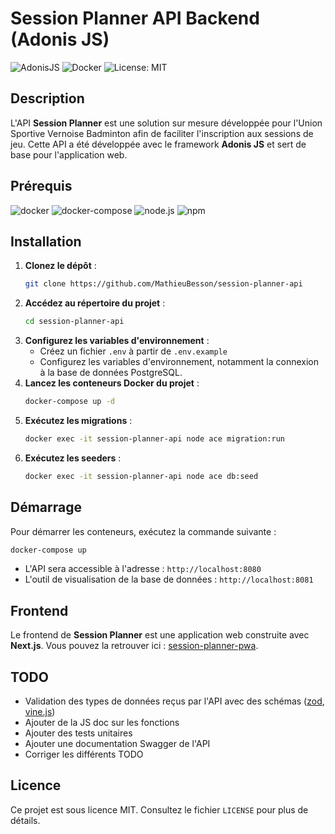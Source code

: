 
# Session Planner API Backend (Adonis JS) 


![AdonisJS](https://img.shields.io/badge/adonisjs-v5-blue?logo=adonisjs&logoColor=white&labelColor=5F4BFF&color=white)
![Docker](https://img.shields.io/badge/docker-enabled-blue?logo=docker&logoColor=white&labelColor=2496ED&color=white)
![License: MIT](https://img.shields.io/badge/License-MIT-yellow.svg?logo=mit&logoColor=white&labelColor=yellow&color=white)


## Description

L'API **Session Planner** est une solution sur mesure développée pour l'Union Sportive Vernoise Badminton afin de faciliter l'inscription aux sessions de jeu. Cette API a été développée avec le framework **Adonis JS** et sert de base pour l'application web.

## Prérequis

![docker](https://img.shields.io/badge/docker-2496ED?logo=docker&logoColor=white&labelColor=2496ED)
![docker-compose](https://img.shields.io/badge/docker--compose-2496ED?logo=docker&logoColor=white&labelColor=2496ED)
![node.js](https://img.shields.io/badge/node.js-339933?logo=nodedotjs&logoColor=white&labelColor=339933)
![npm](https://img.shields.io/badge/npm-CB3837?logo=npm&logoColor=white&labelColor=CB3837)


## Installation

1. **Clonez le dépôt** : 
   ```bash
   git clone https://github.com/MathieuBesson/session-planner-api
   ```
2. **Accédez au répertoire du projet** :
   ```bash
   cd session-planner-api
   ```
3. **Configurez les variables d'environnement** :
   - Créez un fichier `.env` à partir de `.env.example`
   - Configurez les variables d'environnement, notamment la connexion à la base de données PostgreSQL.
4. **Lancez les conteneurs Docker du projet** :
   ```bash
   docker-compose up -d
   ```
5. **Exécutez les migrations** :
   ```bash
   docker exec -it session-planner-api node ace migration:run
   ```
6. **Exécutez les seeders** :
   ```bash
   docker exec -it session-planner-api node ace db:seed
   ```

## Démarrage

Pour démarrer les conteneurs, exécutez la commande suivante :

```bash
docker-compose up
```

- L'API sera accessible à l'adresse : `http://localhost:8080`
- L'outil de visualisation de la base de données : `http://localhost:8081`

## Frontend

Le frontend de **Session Planner** est une application web construite avec **Next.js**. Vous pouvez la retrouver ici : [session-planner-pwa](https://github.com/MathieuBesson/session-planner-pwa).

## TODO

- Validation des types de données reçus par l'API avec des schémas ([zod](https://zod.dev/), [vine.js](https://vinejs.dev))
- Ajouter de la JS doc sur les fonctions
- Ajouter des tests unitaires
- Ajouter une documentation Swagger de l'API
- Corriger les différents TODO 

## Licence

Ce projet est sous licence MIT. Consultez le fichier `LICENSE` pour plus de détails.
